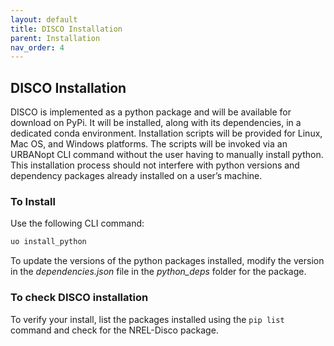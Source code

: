 ```yaml
---
layout: default
title: DISCO Installation
parent: Installation
nav_order: 4
---
```



## DISCO Installation

DISCO is implemented as a python package and will be available for download on PyPi. It will be
installed, along with its dependencies, in a dedicated conda environment. Installation scripts will
be provided for Linux, Mac OS, and Windows platforms. The scripts will be invoked via an URBANopt
CLI command without the user having to manually install python. This installation process should not
interfere with python versions and dependency packages already installed on a user’s machine.

### To Install

Use the following CLI  command: 

```bash
uo install_python
```

To update the versions of the python packages installed, modify the version in the *dependencies.json*
file in the *python_deps* folder for the package.

### To check DISCO installation

To verify your install, list the packages installed using the ```pip list``` command and check for
the NREL-Disco package.